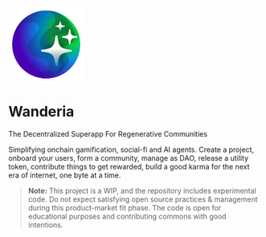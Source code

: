 <img src="./design/wanderia_Icon.svg" style="width: 150px; height: auto;" />

# Wanderia

The Decentralized Superapp For Regenerative Communities

Simplifying onchain gamification, social-fi and AI agents. Create a project, onboard your users, form a community, manage as DAO, release a utility token, contribute things to get rewarded, build a good karma for the next era of internet, one byte at a time.

> **Note:** This project is a WIP, and the repository includes experimental code. Do not expect satisfying open source practices & management during this product-market fit phase. The code is open for educational purposes and contributing commons with good intentions.
